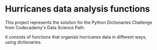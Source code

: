 # Hurricanes data analysis functions

This project represents the solution for the Python Dictionaries Challenge from Codecademy's Data Science Path.

It consists of functions that organize hurricanes data in different ways, using dictionaries.

